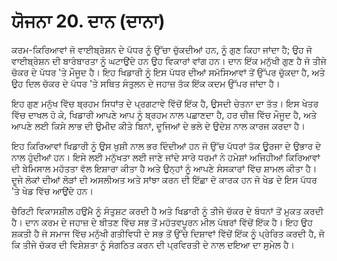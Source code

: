 # ਯੋਜਨਾ 20. ਦਾਨ (ਦਾਨਾ)

ਕਰਮ-ਕਿਰਿਆਵਾਂ ਜੋ ਵਾਈਬ੍ਰੇਸ਼ਨ ਦੇ ਪੱਧਰ ਨੂੰ ਉੱਚਾ ਚੁੱਕਦੀਆਂ ਹਨ, ਨੂੰ ਗੁਣ ਕਿਹਾ ਜਾਂਦਾ ਹੈ; ਉਹ ਜੋ ਵਾਈਬ੍ਰੇਸ਼ਨ ਦੀ ਬਾਰੰਬਾਰਤਾ ਨੂੰ ਘਟਾਉਂਦੇ ਹਨ ਉਹ ਵਿਕਾਰਾਂ ਵਾਂਗ ਹਨ। ਦਾਨ ਇੱਕ ਮਨੁੱਖੀ ਗੁਣ ਹੈ ਜੋ ਤੀਜੇ ਚੱਕਰ ਦੇ ਪੱਧਰ 'ਤੇ ਮੌਜੂਦ ਹੈ। ਇਹ ਖਿਡਾਰੀ ਨੂੰ ਇਸ ਪੱਧਰ ਦੀਆਂ ਸਮੱਸਿਆਵਾਂ ਤੋਂ ਉੱਪਰ ਚੁੱਕਦਾ ਹੈ, ਅਤੇ ਉਹ ਦਿਲ ਚੱਕਰ ਦੇ ਪੱਧਰ 'ਤੇ ਸਥਿਤ ਸੰਤੁਲਨ ਦੇ ਜਹਾਜ਼ ਤੱਕ ਇੱਕ ਕਦਮ ਉੱਪਰ ਜਾਂਦਾ ਹੈ।

ਇਹ ਗੁਣ ਮਨੁੱਖ ਵਿੱਚ ਬ੍ਰਹਮ ਸਿਧਾਂਤ ਦੇ ਪ੍ਰਗਟਾਵੇ ਵਿੱਚੋਂ ਇੱਕ ਹੈ, ਉਸਦੀ ਚੇਤਨਾ ਦਾ ਤੱਤ। ਇਸ ਖੇਤਰ ਵਿੱਚ ਦਾਖਲ ਹੋ ਕੇ, ਖਿਡਾਰੀ ਆਪਣੇ ਆਪ ਨੂੰ ਬ੍ਰਹਮ ਨਾਲ ਪਛਾਣਦਾ ਹੈ, ਹਰ ਚੀਜ਼ ਵਿੱਚ ਮੌਜੂਦ ਹੈ, ਅਤੇ ਆਪਣੇ ਲਈ ਕਿਸੇ ਲਾਭ ਦੀ ਉਮੀਦ ਕੀਤੇ ਬਿਨਾਂ, ਦੂਜਿਆਂ ਦੇ ਭਲੇ ਦੇ ਉਦੇਸ਼ ਨਾਲ ਕਾਰਜ ਕਰਦਾ ਹੈ।

ਇਹ ਕਿਰਿਆਵਾਂ ਖਿਡਾਰੀ ਨੂੰ ਉਸ ਖੁਸ਼ੀ ਨਾਲ ਭਰ ਦਿੰਦੀਆਂ ਹਨ ਜੋ ਉੱਚ ਪੱਧਰਾਂ ਤੱਕ ਊਰਜਾ ਦੇ ਉਭਾਰ ਦੇ ਨਾਲ ਹੁੰਦੀਆਂ ਹਨ। ਇਸੇ ਲਈ ਮਨੁੱਖਤਾ ਲਈ ਜਾਣੇ ਜਾਂਦੇ ਸਾਰੇ ਧਰਮਾਂ ਨੇ ਹਮੇਸ਼ਾਂ ਅਜਿਹੀਆਂ ਕਿਰਿਆਵਾਂ ਦੀ ਬੇਮਿਸਾਲ ਮਹੱਤਤਾ ਵੱਲ ਇਸ਼ਾਰਾ ਕੀਤਾ ਹੈ ਅਤੇ ਉਨ੍ਹਾਂ ਨੂੰ ਆਪਣੇ ਸੰਸਕਾਰਾਂ ਵਿੱਚ ਸ਼ਾਮਲ ਕੀਤਾ ਹੈ। ਦੂਜੇ ਲੋਕਾਂ ਦੀਆਂ ਲੋੜਾਂ ਦੀ ਅਸਲੀਅਤ ਅਤੇ ਸਾਂਝਾ ਕਰਨ ਦੀ ਇੱਛਾ ਦੋ ਕਾਰਕ ਹਨ ਜੋ ਖੇਡ ਦੇ ਇਸ ਪੱਧਰ 'ਤੇ ਖੇਡ ਵਿੱਚ ਆਉਂਦੇ ਹਨ।

ਚੈਰਿਟੀ ਵਿਕਾਸਸ਼ੀਲ ਹਉਮੈ ਨੂੰ ਸੰਤੁਸ਼ਟ ਕਰਦੀ ਹੈ ਅਤੇ ਖਿਡਾਰੀ ਨੂੰ ਤੀਜੇ ਚੱਕਰ ਦੇ ਬੰਧਨਾਂ ਤੋਂ ਮੁਕਤ ਕਰਦੀ ਹੈ। ਦਾਨ ਕਰਮ ਦੇ ਜਹਾਜ਼ ਦੇ ਬੀਤਣ ਵਿੱਚ ਸਭ ਤੋਂ ਮਹੱਤਵਪੂਰਨ ਮੀਲ ਪੱਥਰਾਂ ਵਿੱਚੋਂ ਇੱਕ ਹੈ। ਇਹ ਉਹ ਸ਼ਕਤੀ ਹੈ ਜੋ ਸਮਾਜ ਵਿੱਚ ਮਨੁੱਖੀ ਗਤੀਵਿਧੀ ਦੇ ਸਭ ਤੋਂ ਉੱਚੇ ਦਿਸ਼ਾਵਾਂ ਵਿੱਚੋਂ ਇੱਕ ਨੂੰ ਪ੍ਰੇਰਿਤ ਕਰਦੀ ਹੈ, ਜੋ ਕਿ ਤੀਜੇ ਚੱਕਰ ਦੀ ਵਿਸ਼ੇਸ਼ਤਾ ਨੂੰ ਸੰਗਠਿਤ ਕਰਨ ਦੀ ਪ੍ਰਵਿਰਤੀ ਦੇ ਨਾਲ ਦਇਆ ਦਾ ਸੁਮੇਲ ਹੈ।
